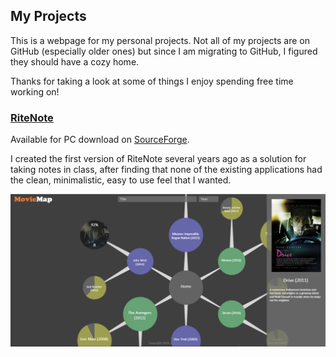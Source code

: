 ## My Projects

This is a webpage for my personal projects. Not all of my projects are on GitHub (especially older ones) but since I am migrating to GitHub, I figured they should have a cozy home.

Thanks for taking a look at some of things I enjoy spending free time working on!

### [RiteNote](https://sourceforge.net/projects/ritenote/)

Available for PC download on [SourceForge](https://sourceforge.net/projects/ritenote/).

I created the first version of RiteNote several years ago as a solution for taking notes in class, after finding that none of the existing applications had the clean, minimalistic, easy to use feel that I wanted.

![Screenshot of MovieMap](https://github.com/timeofdave/timeofdave.github.io/blob/master/moviemap_screenshot2.png)
